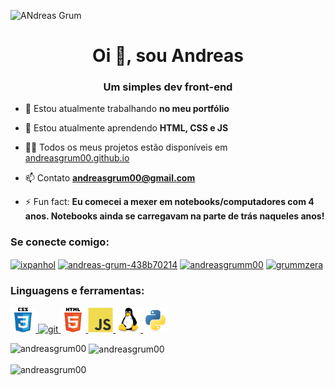 
![ANdreas Grum](https://user-images.githubusercontent.com/55033182/121040502-54602980-c788-11eb-9a42-a931beb77de7.gif)

<h1 align="center">Oi 👋, sou Andreas</h1>
<h3 align="center">Um simples dev front-end</h3>

- 🔭 Estou atualmente trabalhando **no meu portfólio**

- 🌱 Estou atualmente aprendendo **HTML, CSS e JS**

- 👨‍💻 Todos os meus projetos estão disponíveis em [andreasgrum00.github.io](andreasgrum00.github.io)

- 📫 Contato **andreasgrum00@gmail.com**

- ⚡ Fun fact: **Eu comecei a mexer em notebooks/computadores com 4 anos. Notebooks ainda se carregavam na parte de trás naqueles anos!**

<h3 align="left">Se conecte comigo:</h3>
<p align="left">
<a href="https://twitter.com/ixpanhol" target="blank"><img align="center" src="https://raw.githubusercontent.com/rahuldkjain/github-profile-readme-generator/master/src/images/icons/Social/twitter.svg" alt="ixpanhol" height="30" width="40" /></a>
<a href="https://linkedin.com/in/andreas-grum-438b70214" target="blank"><img align="center" src="https://raw.githubusercontent.com/rahuldkjain/github-profile-readme-generator/master/src/images/icons/Social/linked-in-alt.svg" alt="andreas-grum-438b70214" height="30" width="40" /></a>
<a href="https://instagram.com/andreasgrumm00" target="blank"><img align="center" src="https://raw.githubusercontent.com/rahuldkjain/github-profile-readme-generator/master/src/images/icons/Social/instagram.svg" alt="andreasgrumm00" height="30" width="40" /></a>
<a href="https://discord.gg/grummzera" target="blank"><img align="center" src="https://raw.githubusercontent.com/rahuldkjain/github-profile-readme-generator/master/src/images/icons/Social/discord.svg" alt="grummzera" height="30" width="40" /></a>
</p>

<h3 align="left">Linguagens e ferramentas:</h3>
<p align="left"> <a href="https://www.w3schools.com/css/" target="_blank" rel="noreferrer"> <img src="https://raw.githubusercontent.com/devicons/devicon/master/icons/css3/css3-original-wordmark.svg" alt="css3" width="40" height="40"/> </a> <a href="https://git-scm.com/" target="_blank" rel="noreferrer"> <img src="https://www.vectorlogo.zone/logos/git-scm/git-scm-icon.svg" alt="git" width="40" height="40"/> </a> <a href="https://www.w3.org/html/" target="_blank" rel="noreferrer"> <img src="https://raw.githubusercontent.com/devicons/devicon/master/icons/html5/html5-original-wordmark.svg" alt="html5" width="40" height="40"/> </a> <a href="https://developer.mozilla.org/en-US/docs/Web/JavaScript" target="_blank" rel="noreferrer"> <img src="https://raw.githubusercontent.com/devicons/devicon/master/icons/javascript/javascript-original.svg" alt="javascript" width="40" height="40"/> </a> <a href="https://www.linux.org/" target="_blank" rel="noreferrer"> <img src="https://raw.githubusercontent.com/devicons/devicon/master/icons/linux/linux-original.svg" alt="linux" width="40" height="40"/> </a> <a href="https://www.python.org" target="_blank" rel="noreferrer"> <img src="https://raw.githubusercontent.com/devicons/devicon/master/icons/python/python-original.svg" alt="python" width="40" height="40"/> </a> </p>

<p><img align="left" src="https://github-readme-stats.vercel.app/api/top-langs?username=andreasgrum00&show_icons=true&theme=dracula&locale=en&layout=compact" alt="andreasgrum00" /></p>

<p>&nbsp;<img align="center" src="https://github-readme-stats.vercel.app/api?username=andreasgrum00&show_icons=true&theme=dracula&locale=en" alt="andreasgrum00" /></p>

<p><img align="center" src="https://github-readme-streak-stats.herokuapp.com/?user=andreasgrum00&theme=dark" alt="andreasgrum00" /></p>
